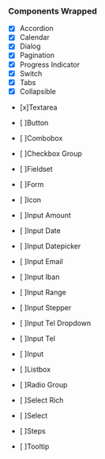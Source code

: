 ### Components Wrapped

- [x] Accordion
- [x] Calendar
- [x] Dialog
- [x] Pagination
- [x] Progress Indicator
- [x] Switch
- [x] Tabs
- [x] Collapsible
- [x]Textarea

- [ ]Button
- [ ]Combobox
- [ ]Checkbox Group
- [ ]Fieldset
- [ ]Form
- [ ]Icon
- [ ]Input Amount
- [ ]Input Date
- [ ]Input Datepicker
- [ ]Input Email
- [ ]Input Iban
- [ ]Input Range
- [ ]Input Stepper
- [ ]Input Tel Dropdown
- [ ]Input Tel
- [ ]Input
- [ ]Listbox
- [ ]Radio Group
- [ ]Select Rich
- [ ]Select
- [ ]Steps
- [ ]Tooltip
